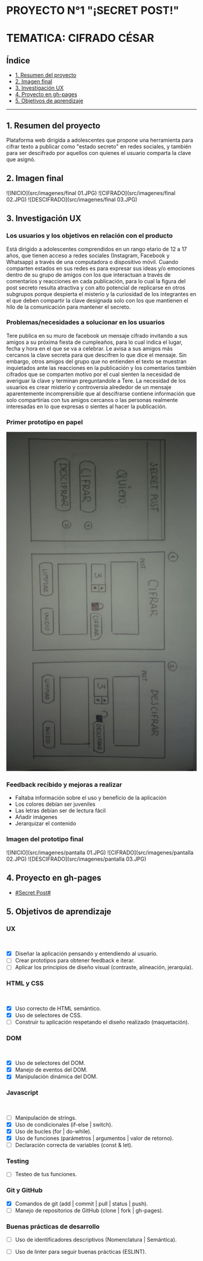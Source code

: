 # PROYECTO N°1 "¡SECRET POST!"
# TEMATICA: CIFRADO CÉSAR


## Índice

* [1. Resumen del proyecto](#1-Resumen-del-proyecto)
* [2. Imagen final](#2-Imagen-final)
* [3. Investigación UX](#3-Investigación-UX)
* [4. Proyecto en gh-pages](#4-Proyecto-en-gh-pages)
* [5. Objetivos de aprendizaje](#5-Objetivos-de-aprendizaje)

***

## 1. Resumen del proyecto

Plataforma web dirigida a adolescentes que propone una herramienta para cifrar texto a publicar como "estado secreto" en redes sociales, y también para ser descifrado por aquellos con quienes el usuario comparta la clave que asignó.


## 2. Imagen final
![INICIO](src/imagenes/final 01.JPG)
![CIFRADO](src/imagenes/final 02.JPG)
![DESCIFRADO](src/imagenes/final 03.JPG)


## 3. Investigación UX

### Los usuarios y los objetivos en relación con el producto
Está dirigido a adolescentes comprendidos en un rango etario de 12 a 17 años, que tienen 
acceso a redes sociales (Instagram, Facebook y Whatsapp) a través de una computadora o 
dispositivo móvil. 
Cuando comparten estados en sus redes es para expresar sus ideas y/o emociones dentro de 
su grupo de amigos con los que interactuan a través de comentarios y reacciones en cada publicación,
para lo cual la figura del post secreto resulta atractiva y con alto potencial de replicarse en otros
subgrupos porque despierta el misterio y la curiosidad de los integrantes en el que deben compartir 
la clave designada solo con los que mantienen el hilo de la comunicación para mantener el secreto. 

### Problemas/necesidades a solucionar en los usuarios
Tere publica en su muro de facebook un mensaje cifrado invitando a sus amigos a su próxima fiesta de 
cumpleaños, para lo cual indica el lugar, fecha y hora en el que se va a celebrar. Le avisa a sus amigos más cercanos la clave secreta para que descifren lo que dice el mensaje. Sin embargo, otros amigos del grupo que no entienden el texto se muestran inquietados ante las reacciones en la publicación y los comentarios también cifrados que se comparten motivo por el cual sienten la necesidad de averiguar la clave y terminan preguntandole a Tere.
La necesidad de los usuarios es crear misterio y controversia alrededor de un mensaje aparentemente incomprensible que al descifrarse contiene información que solo compartirías con tus amigos cercanos o las personas realmente interesadas en lo que expresas o sientes al hacer la publicación. 

### Primer prototipo en papel

![A mano alzada](src/imagenes/prototipo.jpg)

### Feedback recibido y mejoras a realizar
* Faltaba información sobre el uso y beneficio de la aplicación
* Los colores debían ser juveniles 
* Las letras debian ser de lectura fácil
* Añadir imágenes 
* Jerarquizar el contenido

###	Imagen del prototipo final
![INICIO](src/imagenes/pantalla 01.JPG)
![CIFRADO](src/imagenes/pantalla 02.JPG)
![DESCIFRADO](src/imagenes/pantalla 03.JPG)


## 4. Proyecto en gh-pages

* [#Secret Post#](https://regileo.github.io/LIM011-cipher/src/)

## 5. Objetivos de aprendizaje

### UX
​
- [x] Diseñar la aplicación pensando y entendiendo al usuario.
- [ ] Crear prototipos para obtener feedback e iterar.
- [ ] Aplicar los principios de diseño visual (contraste, alineación, jerarquía).
​
### HTML y CSS
​
- [x] Uso correcto de HTML semántico.
- [x] Uso de selectores de CSS.
- [ ] Construir tu aplicación respetando el diseño realizado (maquetación).
​
### DOM
​
- [x] Uso de selectores del DOM.
- [x] Manejo de eventos del DOM.
- [x] Manipulación dinámica del DOM.
​
### Javascript
​
- [ ] Manipulación de strings.
- [x] Uso de condicionales (if-else | switch).
- [x] Uso de bucles (for | do-while).	
- [x] Uso de funciones (parámetros | argumentos | valor de retorno).
- [ ] Declaración correcta de variables (const & let).
​
### Testing
- [ ] Testeo de tus funciones.
​
### Git y GitHub
- [x] Comandos de git (add | commit | pull | status | push).
- [ ] Manejo de repositorios de GitHub (clone | fork | gh-pages).
​
### Buenas prácticas de desarrollo
- [ ] Uso de identificadores descriptivos (Nomenclatura | Semántica).
- [ ] Uso de linter para seguir buenas prácticas (ESLINT).








